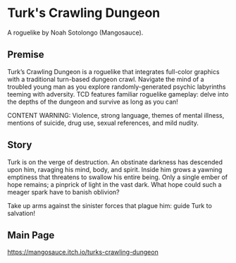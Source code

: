 # Turk's Crawling Dungeon
A roguelike by Noah Sotolongo (Mangosauce).

## Premise

Turk’s Crawling Dungeon is a roguelike that integrates full-color graphics with a traditional turn-based dungeon crawl. Navigate the mind of a troubled young man as you explore randomly-generated psychic labyrinths teeming with adversity. TCD features familiar roguelike gameplay: delve into the depths of the dungeon and survive as long as you can! 

CONTENT WARNING: Violence, strong language, themes of mental illness, mentions of suicide, drug use, sexual references, and mild nudity.

## Story

Turk is on the verge of destruction. An obstinate darkness has descended upon him, ravaging his mind, body, and spirit. Inside him grows a yawning emptiness that threatens to swallow his entire being. Only a single ember of hope remains; a pinprick of light in the vast dark. What hope could such a meager spark have to banish oblivion?

Take up arms against the sinister forces that plague him: guide Turk to salvation!

## Main Page
https://mangosauce.itch.io/turks-crawling-dungeon
